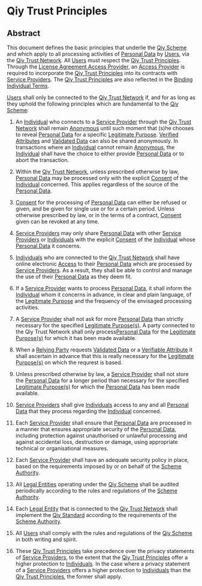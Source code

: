 # Qiy Trust Principles 

## Abstract

This document defines the basic principles that underlie the [Qiy Scheme](Definitions.md#qiy-scheme) and which apply to all processing activities of [Personal Data](Definitions.md#personal-data) by [Users](Definitions.md#user), via the [Qiy Trust Network](Definitions.md#qiy-trust-network). All [Users](Definitions.md#user) must respect the [Qiy Trust Principles](Definitions.md#qiy-trust-principles). Through the [License Agreement Access Provider](Definitions.md#license-agreement-access-provider), an [Access Provider](Definitions.md#access-provider) is required to incorporate the [Qiy Trust Principles](Definitions.md#qiy-trust-principles) into its contracts with [Service Providers](Definitions.md#service-provider). The [Qiy Trust Principles](Definitions.md#qiy-trust-principles) are also reflected in the [Binding Individual Terms](Definitions.md#binding-individual-terms).

[Users](Definitions.md#user) shall only be connected to the [Qiy Trust Network](Definitions.md#qiy-trust-network) if, and for as long as they uphold the following principles which are fundamental to the [Qiy Scheme](Definitions.md#qiy-scheme):

1. An [Individual](Definitions.md#individual) who connects to a [Service Provider](Definitions.md#service-provider) through the [Qiy Trust Network](Definitions.md#qiy-trust-network) shall remain [Anonymous](Definitions.md#anonymous) until such moment that (s)he chooses to reveal [Personal Data](Definitions.md#personal-data) for a specific [Legitimate Purpose](Definitions.md#legitimate-purpose). [Verified Attributes](Definitions.md#verified-attribute) and [Validated Data](Definitions.md#validated-data) can also be shared anonymously. In transactions where an [Individual](Definitions.md#individual) cannot remain [Anonymous](Definitions.md#anonymous), the [Individual](Definitions.md#individual) shall have the choice to either provide [Personal Data](Definitions.md#personal-data) or to abort the transaction.

2. Within the [Qiy Trust Network](Definitions.md#qiy-trust-network), unless prescribed otherwise by law, [Personal Data](Definitions.md#personal-data) may be processed only with the explicit [Consent](Definitions.md#consent) of the [Individual](Definitions.md#individual) concerned. This applies regardless of the source of the [Personal Data](Definitions.md#personal-data). 

3. [Consent](Definitions.md#consent) for the processing of [Personal Data](Definitions.md#personal-data) can either be refused or given, and be given for single use or for a certain period. Unless otherwise prescribed by law, or in the terms of a contract, [Consent](Definitions.md#consent) given can be revoked at any time.

4. [Service Providers](Definitions.md#service-provider) may only share [Personal Data](Definitions.md#personal-data) with other [Service Providers](Definitions.md#service-provider) or [Individuals](Definitions.md#individual) with the explicit [Consent](Definitions.md#consent) of the [Individual](Definitions.md#individual) whose [Personal Data](Definitions.md#personal-data) it concerns. 

5. [Individuals](Definitions.md#individual) who are connected to the [Qiy Trust Network](Definitions.md#qiy-trust-network) shall have online electronic [Access](Definitions.md#access) to their [Personal Data](Definitions.md#personal-data) which are processed by [Service Providers](Definitions.md#service-provider). As a result, they shall be able to control and manage the use of their [Personal Data](Definitions.md#personal-data) as they deem fit.

6. If a [Service Provider](Definitions.md#service-provider) wants to process [Personal Data](Definitions.md#personal-data), it shall inform the [Individual](Definitions.md#individual) whom it concerns in advance, in clear and plain language, of the [Legitimate Purpose](Definitions.md#legitimate-purpose) and the frequency of the envisaged processing activities.

7. A [Service Provider](Definitions.md#service-provider) shall not ask for more [Personal Data](Definitions.md#personal-data) than strictly necessary for the specified [Legitimate Purpose(s)](Definitions.md#legitimate-purpose). A party connected to the Qiy Trust Network shall only process[Personal Data](Definitions.md#personal-data) for the [Legitimate Purpose(s)](Definitions.md#legitimate-purpose) for which it has been made available.

9. When a [Relying Party](Definitions.md#relying-party) requests [Validated Data](Definitions.md#validated-data) or a [Verifiable Attribute](Definitions.md#verifiable-attribute) it shall ascertain in advance that this is really necessary for the [Legitimate Purpose(s)](Definitions.md#legitimate-purpose) on which the requrest is based.

10. Unless prescribed otherwise by law, a [Service Provider](Definitions.md#service-provider) shall not store the [Personal Data](Definitions.md#personal-data) for a longer period than necessary for the specified [Legitimate Purpose(s)](Definitions.md#legitimate-purpose) for which the [Personal Data](Definitions.md#personal-data) has been made available.

11. [Service Providers](Definitions.md#service-provider]) shall give [Individuals](Definitions.md#individual) access to any and all [Personal Data](Definitions.md#personal-data) that they process regarding the [Individual](Definitions.md#individual) concerned. 

12. Each [Service Provider](Definitions.md#service-provider) shall ensure that [Personal Data](Definitions.md#personal-data) are processed in a manner that ensures appropriate security of the [Personal Data](Definitions.md#personal-data), including protection against unauthorised or unlawful processing and against accidental loss, destruction or damage, using appropriate technical or organisational measures.

13. Each [Service Provider](Definitions.md#service-provider) shall have an adequate security policy in place, based on the requirements imposed by or on behalf of the [Scheme Authority](Definitions.md#scheme-authority). 

14. All [Legal Entities](Definitions.md#legal-entity) operating under the [Qiy Scheme](Definitions.md#qiy-scheme) shall be audited periodically according to the rules and regulations of the [Scheme Authority](Definitions.md#scheme-authority). 

15. Each [Legal Entity](Definitions.md#legal-entity) that is connected to the [Qiy Trust Network](Definitions.md#qiy-trust-network) shall implement the [Qiy Standard](Definitions.md#qiy-standard) according to the requirements of the [Scheme Authority](Definitions.md#scheme-authority).

16. All [Users](Definitions.md#user) shall comply with the rules and regulations of the [Qiy Scheme](Definitions.md#qiy-scheme) in both writing and spirit.

17. These [Qiy Trust Principles](Definitions.md#qiy-trust-principles) take precedence over the privacy statements of [Service Providers](Definitions.md#service-provider), to the extent that the [Qiy Trust Principles](Definitions.md#qiy-trust-principles) offer a higher protection to [Individuals](Definitions.md#individual). In the case where a privacy statement of a [Service Providers](Definitions.md#service-provider) offers a higher protection to [Individuals](Definitions.md#individual) than the [Qiy Trust Principles](Definitions.md#qiy-trust-principles), the former shall apply.
